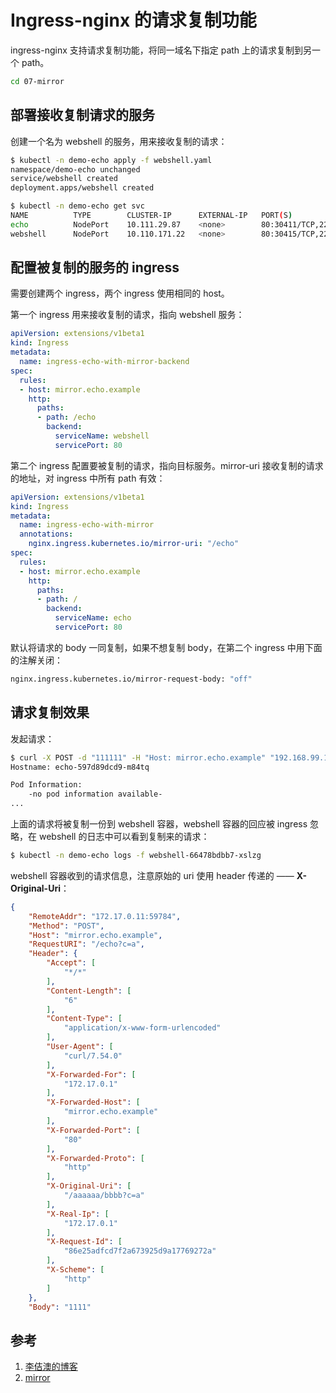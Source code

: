 <!-- toc -->
# Ingress-nginx 的请求复制功能

ingress-nginx 支持请求复制功能，将同一域名下指定 path 上的请求复制到另一个 path。

```sh
cd 07-mirror
```

## 部署接收复制请求的服务

创建一个名为 webshell 的服务，用来接收复制的请求：

```sh
$ kubectl -n demo-echo apply -f webshell.yaml
namespace/demo-echo unchanged
service/webshell created
deployment.apps/webshell created
```

```sh
$ kubectl -n demo-echo get svc
NAME          TYPE        CLUSTER-IP      EXTERNAL-IP   PORT(S)                     AGE
echo          NodePort    10.111.29.87    <none>        80:30411/TCP,22:31867/TCP   47d
webshell      NodePort    10.110.171.22   <none>        80:30415/TCP,22:31785/TCP   8s
```

## 配置被复制的服务的 ingress

需要创建两个 ingress，两个 ingress 使用相同的 host。

第一个 ingress 用来接收复制的请求，指向 webshell 服务：

```yaml
apiVersion: extensions/v1beta1
kind: Ingress
metadata:
  name: ingress-echo-with-mirror-backend
spec:
  rules:
  - host: mirror.echo.example
    http:
      paths:
      - path: /echo
        backend:
          serviceName: webshell
          servicePort: 80
```

第二个 ingress 配置要被复制的请求，指向目标服务。mirror-uri 接收复制的请求的地址，对 ingress 中所有 path 有效：

```yaml
apiVersion: extensions/v1beta1
kind: Ingress
metadata:
  name: ingress-echo-with-mirror
  annotations:
    nginx.ingress.kubernetes.io/mirror-uri: "/echo"
spec:
  rules:
  - host: mirror.echo.example
    http:
      paths:
      - path: /
        backend:
          serviceName: echo
          servicePort: 80
```

默认将请求的 body 一同复制，如果不想复制 body，在第二个 ingress 中用下面的注解关闭：

```sh
nginx.ingress.kubernetes.io/mirror-request-body: "off"
```

## 请求复制效果

发起请求：

```sh
$ curl -X POST -d "111111" -H "Host: mirror.echo.example" "192.168.99.100:30933/aaaaaa/bbbb?c=a"
Hostname: echo-597d89dcd9-m84tq

Pod Information:
	-no pod information available-
...
```

上面的请求将被复制一份到 webshell 容器，webshell 容器的回应被 ingress 忽略，在 webshell 的日志中可以看到复制来的请求：

```sh
$ kubectl -n demo-echo logs -f webshell-66478bdbb7-xslzg
```

webshell 容器收到的请求信息，注意原始的 uri 使用 header 传递的 —— **X-Original-Uri**：

```json
{
    "RemoteAddr": "172.17.0.11:59784",
    "Method": "POST",
    "Host": "mirror.echo.example",
    "RequestURI": "/echo?c=a",
    "Header": {
        "Accept": [
            "*/*"
        ],
        "Content-Length": [
            "6"
        ],
        "Content-Type": [
            "application/x-www-form-urlencoded"
        ],
        "User-Agent": [
            "curl/7.54.0"
        ],
        "X-Forwarded-For": [
            "172.17.0.1"
        ],
        "X-Forwarded-Host": [
            "mirror.echo.example"
        ],
        "X-Forwarded-Port": [
            "80"
        ],
        "X-Forwarded-Proto": [
            "http"
        ],
        "X-Original-Uri": [
            "/aaaaaa/bbbb?c=a"
        ],
        "X-Real-Ip": [
            "172.17.0.1"
        ],
        "X-Request-Id": [
            "86e25adfcd7f2a673925d9a17769272a"
        ],
        "X-Scheme": [
            "http"
        ]
    },
    "Body": "1111"
```

## 参考

1. [李佶澳的博客][1]
2. [mirror][2]

[1]: https://www.lijiaocn.com "李佶澳的博客"
[2]: https://kubernetes.github.io/ingress-nginx/user-guide/nginx-configuration/annotations/#mirror "mirror"
